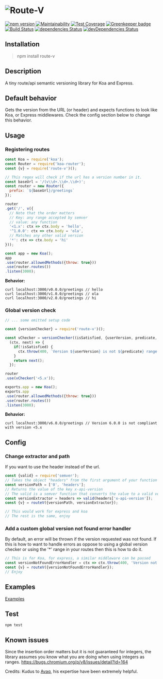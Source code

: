 # ![Route-V](https://raw.github.com/amri91/route-v/add-logo-update-readme/images/rv.png)

[![npm version](https://badge.fury.io/js/route-v.svg)](https://badge.fury.io/js/route-v)
[![Maintainability](https://api.codeclimate.com/v1/badges/4959c1679a6b68990e8b/maintainability)](https://codeclimate.com/github/Amri91/route-v/maintainability)
[![Test Coverage](https://api.codeclimate.com/v1/badges/4959c1679a6b68990e8b/test_coverage)](https://codeclimate.com/github/Amri91/route-v/test_coverage)
[![Greenkeeper badge](https://badges.greenkeeper.io/Amri91/route-v.svg)](https://greenkeeper.io/)
[![Build Status](https://travis-ci.org/Amri91/route-v.svg?branch=master)](https://travis-ci.org/Amri91/route-v)
[![dependencies Status](https://david-dm.org/amri91/route-v/status.svg)](https://david-dm.org/Amri91/route-v)
[![devDependencies Status](https://david-dm.org/amri91/route-v/dev-status.svg)](https://david-dm.org/Amri91/route-v?type=dev)

## Installation
> npm install route-v

## Description
A tiny route/api semantic versioning library for Koa and Express.

## Default behavior
Gets the version from the URL (or header) and expects functions to look like Koa, or Express middlewares. Check the config section below to change this behavior.

## Usage

### Registering routes
```javascript
const Koa = require('koa');
const Router = require('koa-router');
const {v} = require('route-v')();

// This regex will check if the url has a version number in it.
const baseUrl = '/(v\\d+.\\d+.\\d+)';
const router = new Router({
  prefix: `${baseUrl}/greetings`
});

router
.get('/', v({
  // Note that the order matters
  // Key: any range accepted by semver
  // value: any function
  '<1.x': ctx => ctx.body = 'hello',
  '^1.0.0': ctx => ctx.body = 'ola',
  // Matches any other valid version
  '*': ctx => ctx.body = 'hi'
}));

const app = new Koa();
app
.use(router.allowedMethods({throw: true}))
.use(router.routes())
.listen(3000);
```
**Behavior:**
```
curl localhost:3000/v0.0.0/greetings // hello
curl localhost:3000/v1.0.0/greetings // ola
curl localhost:3000/v2.0.0/greetings // hi
```

### Global version check
```javascript
// ... some omitted setup code

const {versionChecker} = require('route-v')();

const vChecker = versionChecker((isSatisfied, {userVersion, predicate, range}) =>
  (ctx, next) => {
    if(!isSatisfied) {
      ctx.throw(400, `Version ${userVersion} is not ${predicate} range ${range}`);
    }
    return next();
  });

router
.use(vChecker('<5.x'));

exports.app = new Koa();
exports.app
.use(router.allowedMethods({throw: true}))
.use(router.routes())
.listen(3000);
```
**Behavior:**
```
curl localhost:3000/v6.0.0/greetings // Version 6.0.0 is not compliant with version <5.x
```

## Config
### Change extractor and path
If you want to use the header instead of the url.
```javascript
const {valid} = require('semver');
// Takes the object "headers" from the first argument of your function (ctx in koa, req in express)
const versionPath = ['0', 'headers'];
// Returns the value of the key x-api-version
// The valid is a semver function that converts the value to a valid version
const versionExtractor = headers => valid(headers['x-api-version']);
const {v} = routeV({versionPath, versionExtractor});

// This would work for express and koa
// The rest is the same, enjoy
```

### Add a custom global version not found error handler
By default, an error will be thrown if the version requested was not found. If this is how to want 
to handle errors as oppose to using a global version checker or using the '*' range in your routes 
then this is how to do it.
```javascript
// This is for Koa, for express, a similar middleware can be passed
const versionNotFoundErrorHandler = ctx => ctx.throw(400, 'Version not found');
const {v} = routeV({versionNotFoundErrorHandler});
// Enjoy
```

## Examples
[Examples](/examples)

## Test
```
npm test
```

## Known issues
Since the insertion order matters but it is not guaranteed for integers, the library assumes you
know what you are doing when using integers as ranges.
https://bugs.chromium.org/p/v8/issues/detail?id=164


Credits:
Kudus to [Avaq](https://github.com/Avaq), his expertise have been extremely helpful.
